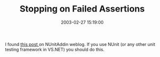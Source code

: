 ﻿---
layout: post
title: "Stopping on Failed Assertions"
comments: false
date: 2003-02-27 15:19:00
updated: 2004-05-05 14:15:00
categories:
 - Technology
subtext-id: e7a5e243-31b4-43a4-8fcf-c5c73b6a54a2
alias: /blog/Stopping-on-Failed-Assertions.aspx
---


I found [this post ](http://dotnetweblogs.com/NUnitAddin/posts/3140.aspx)on NUnitAddin weblog. If you use NUnit (or any other unit testing framework in VS.NET) you should do this.
